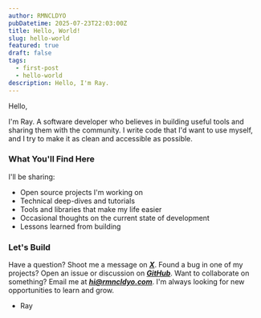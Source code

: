 ```yaml
---
author: RMNCLDYO
pubDatetime: 2025-07-23T22:03:00Z
title: Hello, World!
slug: hello-world
featured: true
draft: false
tags:
  - first-post
  - hello-world
description: Hello, I'm Ray.
---
```


Hello,

I'm Ray. A software developer who believes in building useful tools and sharing them with the community. I write code that I'd want to use myself, and I try to make it as clean and accessible as possible.

### What You'll Find Here

I'll be sharing:

- Open source projects I'm working on
- Technical deep-dives and tutorials
- Tools and libraries that make my life easier
- Occasional thoughts on the current state of development
- Lessons learned from building

### Let's Build

Have a question? Shoot me a message on **_[X](https://x.com/rmnldyo)_**. Found a bug in one of my projects? Open an issue or discussion on **_[GitHub](https://github.com/rmnldyo)_**. Want to collaborate on something? Email me at **_[hi@rmncldyo.com](mailto:hi@rmncldyo.com)_**. I'm always looking for new opportunities to learn and grow.

- Ray
